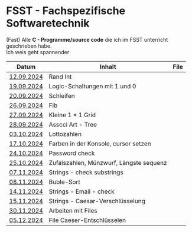 # FSST - Fachspezifische Softwaretechnik
(Fast) Alle **C - Programme/source code** die ich im FSST unterricht geschrieben habe. <br>
Ich weis geht spannender


| Datum | Inhalt | File |
|-------|--------|------|
| [12.09.2024](https://github.com/samuelfindenig/fsst/blob/main/20240912_FSST-MG.c) | Rand Int | 
| [19.09.2024](https://github.com/samuelfindenig/fsst/blob/main/20240919_FSST-MG.c) | Logic-Schaltungen mit 1 und 0| |
| [20.09.2024](https://github.com/samuelfindenig/fsst/blob/main/20240920_FSST-MG.c) | Schleifen ||
| [26.09.2024](https://github.com/samuelfindenig/fsst/blob/main/20240926_FSST-MG.c) | Fib |
| [27.09.2024](https://github.com/samuelfindenig/fsst/blob/main/20240927_FSST-MG.c) | Kleine 1 * 1 Grid | |
| [28.09.2024](https://github.com/samuelfindenig/fsst/blob/main/20240928_FSST-MG.c) | Asscci Art - Tree | |
| [03.10.2024](https://github.com/samuelfindenig/fsst/blob/main/20241003_FSST-MG.c) | Lottozahlen | |
| [17.10.2024](https://github.com/samuelfindenig/fsst/blob/main/20241017_FSST-JW.c) | Farben in der Konsole, cursor setzen| |
| [24.10.2024](https://github.com/samuelfindenig/fsst/blob/main/20241024_FSST-MG.c) |  Password check | |
| [25.10.2024](https://github.com/samuelfindenig/fsst/blob/main/20241025_FSST-MG.c) | Zufalszahlen, Münzwurf, Längste sequenz||
| [07.11.2024](https://github.com/samuelfindenig/fsst/blob/main/20241107_FSST-MG.c) | Strings - check substrings| |
| [08.11.2024](https://github.com/samuelfindenig/fsst/blob/main/20241108_FSST-MG.c) | Buble-Sort | |
| [14.11.2024](https://github.com/samuelfindenig/fsst/blob/main/20241114_FSST-MG.c) | Strings - Email - check||
| [15.11.2024](https://github.com/samuelfindenig/fsst/blob/main/20241115_FSST-MG.c) | Strings - Caesar-Verschlüsselung ||
| [30.11.2024](https://github.com/samuelfindenig/fsst/blob/main/20241130_FSST-MG.c) | Arbeiten mit Files ||
| [05.12.2024](https://github.com/samuelfindenig/fsst/blob/main/20241205_FSST-MG.c) | File Caeser-Entschlüsselen ||

